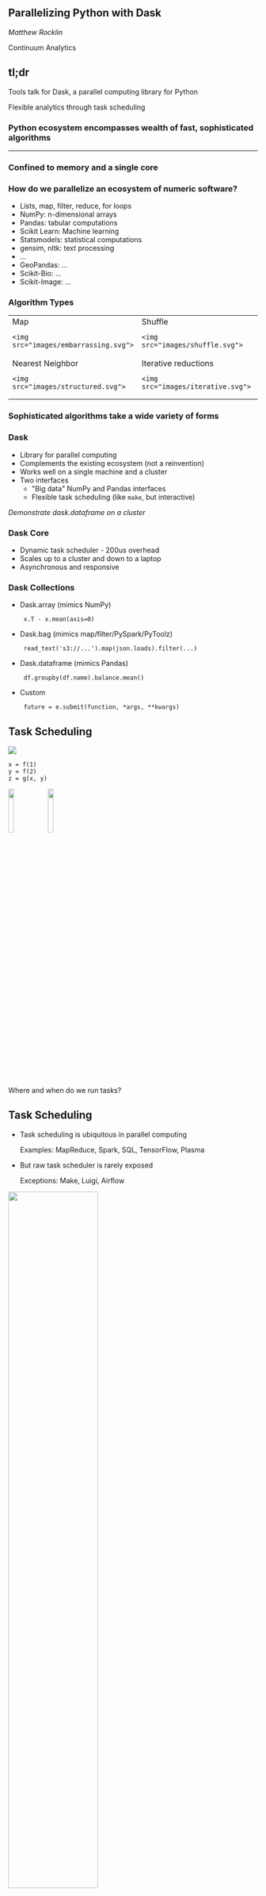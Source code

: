 Parallelizing Python with Dask
------------------------------

*Matthew Rocklin*

Continuum Analytics


tl;dr
-----

Tools talk for Dask, a parallel computing library for Python

Flexible analytics through task scheduling



### Python ecosystem encompasses wealth of fast, sophisticated algorithms

<hr>

### Confined to memory and a single core


### How do we parallelize an ecosystem of numeric software?

*  Lists, map, filter, reduce, for loops
*  NumPy: n-dimensional arrays
*  Pandas: tabular computations
*  Scikit Learn: Machine learning
*  Statsmodels: statistical computations
*  gensim, nltk: text processing
*  ...
*  GeoPandas: ...
*  Scikit-Bio: ...
*  Scikit-Image: ...


### Algorithm Types

<table>
<tr>
  <td>
    Map

    <img src="images/embarrassing.svg">
  </td>
  <td>
    Shuffle

    <img src="images/shuffle.svg">
  </td>
  <td>
    Reduce

    <img src="images/reduction.svg">
  </td>
</tr>
<tr>
  <td>
    Nearest Neighbor

    <img src="images/structured.svg">
  </td>
  <td>
    Iterative reductions

    <img src="images/iterative.svg">
  </td>
  <td>
    Unstructured

    <img src="images/unstructured.svg">
  </td>
</tr>
</table>


### Sophisticated algorithms take a wide variety of forms


### Dask

*  Library for parallel computing
*  Complements the existing ecosystem (not a reinvention)
*  Works well on a single machine and a cluster
*  Two interfaces
    *  "Big data" NumPy and Pandas interfaces
    *  Flexible task scheduling (like `make`, but interactive)


*Demonstrate dask.dataframe on a cluster*



### Dask Core

*  Dynamic task scheduler - 200us overhead
*  Scales up to a cluster and down to a laptop
*  Asynchronous and responsive

### Dask Collections

*  Dask.array (mimics NumPy)

        x.T - x.mean(axis=0)

*  Dask.bag (mimics map/filter/PySpark/PyToolz)

        read_text('s3://...').map(json.loads).filter(...)

*  Dask.dataframe (mimics Pandas)

        df.groupby(df.name).balance.mean()

*  Custom

        future = e.submit(function, *args, **kwargs)


Task Scheduling
---------------

<img src="images/fg-simple.svg">

    x = f(1)
    y = f(2)
    z = g(x, y)

<img src="images/computer-tower.svg" width="15%">
<img src="images/computer-tower.svg" width="15%">

Where and when do we run tasks?


Task Scheduling
---------------

*   Task scheduling is ubiquitous in parallel computing

    Examples: MapReduce, Spark, SQL, TensorFlow, Plasma

*   But raw task scheduler is rarely exposed

    Exceptions: Make, Luigi, Airflow

<img src="images/switchboard-operator.jpg" width="60%">


### Needed full flexibility to parallelize NumPy

<hr>

### Turned out to be valuable for general computation

### analysts consume unbounded flexibility


*Demonstration: small run tasks directly on cluster*



### Flexibility enables Sophisticated Algorithms

*  Parametrized machine learning pipeline

<img src="images/pipeline.svg" alt="Dask machine learning pipeline">


### Flexibility enables Sophisticated Algorithms

*  Parametrized machine learning pipeline + gridsearch

<img src="images/pipeline.svg" alt="Dask machine learning pipeline">

<img src="images/pipeline.svg" alt="Dask machine learning pipeline">

<img src="images/pipeline.svg" alt="Dask machine learning pipeline">


### Flexibility enables Sophisticated Algorithms

*  Parametrized machine learning pipeline + gridsearch

<a href=images/gridsearch-lr-black-on-white.pdf>
<img src="images/gridsearch-lr.svg"
     alt="Dask machine learning gridsearch"
     width="40%">
</a>


### Sophisticated algorithms defy structure

<hr>

### Dask enables algorithms through raw task scheduling



Dask Collections
----------------

*  Dask.array (mimics NumPy)

        x.T - x.mean(axis=0)

*  Dask.bag (mimics map/filter/PySpark/PyToolz)

        read_text('s3://...').map(json.loads).filter(...)

*  Dask.dataframe (mimics Pandas)

        df.groupby(df.name).balance.mean()

*  Custom (wraps custom code)

        future = e.submit(function, *args)

        @dask.delayed
        def my_function(*args):
            ...


Dask Arrays
-----------

*  Combines NumPy with task scheduling
*  Coordinate many NumPy arrays into single logical Dask array
*  Blocked algorithms implement broad subset of Numpy

<img src="images/dask-array.svg"
     alt="Dask array is built from many numpy arrays"
     width="70%">


*Demonstration: create task graphs with dask.array*



### Examples



### Wrapping up


Dask is...
----------

*  **Familiar:** Implements parallel NumPy and Pandas objects
*  **Flexible:** for sophisticated and messy algorithms
*  **Fast:** Optimized for demanding numeric algorithms
*  **Scales up:** Runs resiliently on clusters of 100s of machines
*  **Scales down:** Pragmatic in a single process on a laptop
*  **Interactive:** Responsive and fast for interactive computing

<hr>

Dask **complements** the rest of the numeric ecosystem.  It was developed with
NumPy, Pandas, and Scikit-Learn developers.


Dask is not...
----------------

*  **A Database:**
    *  No query planner (scheduler has only low-level information)
    *  No shuffle (some groupbys and hash joins a problem)
*  **MPI:**
    *  Central dynamic scheduler
    *  100s of microseconds overhead per task


Lessons learned
---------------

*   Task scheduling complements existing ecosystems well

    Users can handle more control if you give it to them

*   Move quickly by embracing existing projects and communities


How dask is used in practice
----------------------------

*  Large arrays for climate and atmospheric science (HDF5 data)
*  Single machine lightweight PySpark clone for logs and JSON
*  Dataframes on piles of CSV data
*  Custom applications

<hr>

*  Roughly equal mix of academic/research and corporate


Precursors to Parallelism
-------------------------

*  Consider the following approaches first:
    1.  Use better algorithms
    2.  Try C/Cython/Numba
    3.  Store data in efficient formats
    4.  Subsample
*  If you have to parallelize:
    1.  Start with a Laptop (4 cores, 16GB RAM, 1TB disk)
    2.  Then a Workstation (24 cores, 1 TB RAM)
    3.  Finally scale out to a cluster


Questions?
----------

### [dask.pydata.org](http://dask.pydata.org/en/latest/)

<hr>

Start on a single machine

    $ pip install dask

    >>> import dask.bag as db
    >>> db.read_text('/path/to/*.json.gz').filter(...)

<hr>

Start a cluster on EC2

    $ pip install dask distributed dec2
    $ dec2 --keyname mrocklin
           --keypair ~/.ssh/keypair.pem
           --count 20 --type m4.2xlarge
